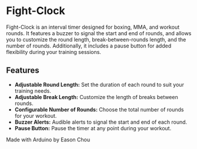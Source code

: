 # Fight-Clock

Fight-Clock is an interval timer designed for boxing, MMA, and workout rounds. It features a buzzer to signal the start and end of rounds, and allows you to customize the round length, break-between-rounds length, and the number of rounds. Additionally, it includes a pause button for added flexibility during your training sessions.

## Features

- **Adjustable Round Length:** Set the duration of each round to suit your training needs.
- **Adjustable Break Length:** Customize the length of breaks between rounds.
- **Configurable Number of Rounds:** Choose the total number of rounds for your workout.
- **Buzzer Alerts:** Audible alerts to signal the start and end of each round.
- **Pause Button:** Pause the timer at any point during your workout.

Made with Arduino by Eason Chou
